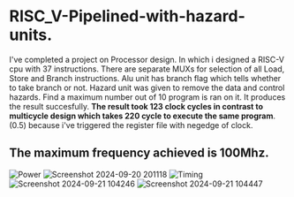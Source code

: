 # RISC_V-Pipelined-with-hazard-units.
I've completed a project on Processor design. In which i designed a RISC-V cpu with 37 instructions. There are separate MUXs for selection of all Load, Store and Branch instructions. Alu unit has branch flag which tells whether to take branch or not. Hazard unit was given to remove the data and control hazards.
Find a maximum number out of 10 program is ran on it. It produces the result succesfully.
$\textbf{The result took 123 clock cycles in contrast to multicycle design which takes 220 cycle to execute the same program}$. (0.5) because i've triggered the register file with negedge of clock.
## The maximum frequency achieved is 100Mhz.


![Power](https://github.com/user-attachments/assets/2c50f5e1-0273-4f42-8390-80c10eb43b83)
![Screenshot 2024-09-20 201118](https://github.com/user-attachments/assets/37cfc0ff-8dca-4043-ab4e-26e09462660b)
![Timing](https://github.com/user-attachments/assets/a76fdbfb-138f-48de-ab89-da24cba57105)
![Screenshot 2024-09-21 104246](https://github.com/user-attachments/assets/27131874-ac4b-4305-af4e-94a3992b5856)
![Screenshot 2024-09-21 104447](https://github.com/user-attachments/assets/cff08bfd-fb15-4e8a-9251-0d10dc8b568a)
